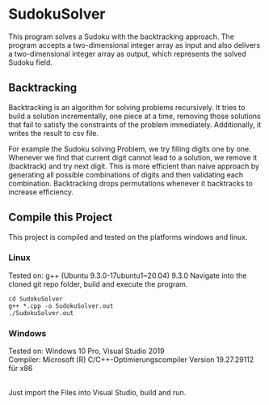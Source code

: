 # SudokuSolver

This program solves a Sudoku with the backtracking approach.
The program accepts a two-dimensional integer array as input and
also delivers a two-dimensional integer array as output, which represents the solved Sudoku field.

## Backtracking

Backtracking is an algorithm for solving problems recursively. 
It tries to build a solution incrementally, one piece at a time, 
removing those solutions that fail to satisfy the constraints of the problem immediately.
Additionally, it writes the result to csv file.<br>

For example the Sudoku solving Problem, we try filling digits one by one. Whenever we find that current digit cannot lead to a solution, we remove it (backtrack) and try next digit. This is more efficient than naive approach by generating all possible combinations of digits and then validating each combination.
Backtracking drops permutations whenever it backtracks to increase efficiency.<br>

## Compile this Project

This project is compiled and tested on the platforms windows and linux.

### Linux

Tested on: g++ (Ubuntu 9.3.0-17ubuntu1~20.04) 9.3.0
Navigate into the cloned git repo folder, build and execute the program.
```
cd SudokuSolver
g++ *.cpp -o SudokuSolver.out
./SudokuSolver.out
```

### Windows
Tested on: Windows 10 Pro, Visual Studio 2019<br>
Compiler: Microsoft (R) C/C++-Optimierungscompiler Version 19.27.29112 für x86<br><br>

Just import the Files into Visual Studio, build and run.